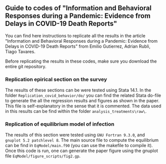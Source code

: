 ## Guide to codes of "Information and Behavioral Responses during a Pandemic: Evidence from Delays in COVID-19 Death Reports"

You can find here instructions to replicate all the results in the article "Information and Behavioral Responses during a Pandemic: Evidence from Delays in COVID-19 Death Reports" from Emilio Gutierrez, Adrian Rubli, Tiago Tavares. 

Before replicating the results in these codes, make sure you download the entire git repository.

### Replication epirical section on the survey

The results of these sections can be were tested using Stata 14.1. In the folder `Replication_covid_behavior/do/` you can find the related Stata do-file to generate the all the regression results and figures as shown in the paper. This file is self-explanatory in the sense that it is commented. The data used in this results can be find within the folder `analysis_treatments\raw\`.

### Replication of equilibrium model of infection

The results of this section were tested using `GNU Fortran 9.3.0`, and `gnuplot 5.2 patchlevel 8`. The main source file to compute the equilibrium can be find in `EqModel/main.f90` (you can use the makefile to compile it). Once this code is run, one can generate the paper figure using the gnuplot file `EqModel/figure_scripts/fig2.gp`.